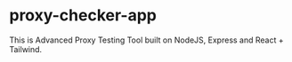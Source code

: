 # proxy-checker-app
This is Advanced Proxy Testing Tool built on NodeJS, Express and React + Tailwind.
